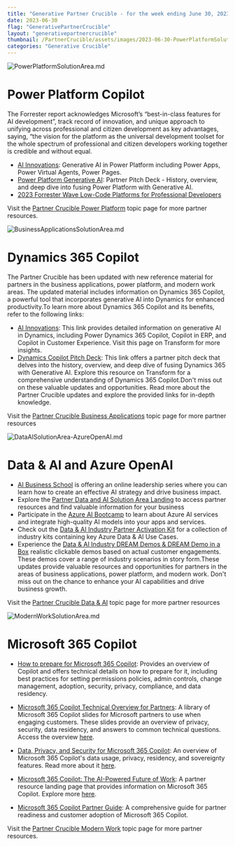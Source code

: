 ```yaml
---
title: "Generative Partner Crucible - for the week ending June 30, 2023"
date: 2023-06-30
flag: "GenerativePartnerCrucible"
layout: "generativepartnercrucible"
thumbnail: /PartnerCrucible/assets/images/2023-06-30-PowerPlatformSolutionArea.md-image.png
categories: "Generative Crucible"
---
```


![ PowerPlatformSolutionArea.md ]( /PartnerCrucible/assets/images/2023-06-30-PowerPlatformSolutionArea.md-image.png )

# Power Platform Copilot

The Forrester report acknowledges Microsoft’s “best-in-class features for AI development”, track record of innovation, and unique approach to unifying across professional and citizen development as key advantages, saying, “the vision for the platform as the universal development toolset for the whole spectrum of professional and citizen developers working together is credible and without equal.

- [AI Innovations](https://dynamicspartners.transform.microsoft.com/cloud-conversations?tab=tab-custom3): Generative AI in Power Platform including Power Apps, Power Virtual Agents, Power Pages.
-  [Power Platform Generative AI](https://dynamicspartners.transform.microsoft.com/download/protected?assetname=protectedassets%252FPower%2520Platform%2520generative%2520pitch%2520deck.pptx&download=1&protected=1&src=https%3A%252F%252Fdynamicspartners.transform.microsoft.com%252Fcloud-conversations): Partner Pitch Deck - History, overview, and deep dive into fusing Power Platform with Generative AI.
- [2023 Forrester Wave Low-Code Platforms for Professional Developers](https://dynamicspartners.transform.microsoft.com/download/protected?assetname=protectedassets%252FPower%2520Platform%2520generative%2520pitch%2520deck.pptx&download=1&protected=1&src=https%3A%252F%252Fdynamicspartners.transform.microsoft.com%252Fcloud-conversations)

Visit the [Partner Crucible Power Platform](https://lagimik.github.io/PartnerCrucible/PowerPlatformSolutionArea) topic page for more partner resources.

![ BusinessApplicationsSolutionArea.md ]( /PartnerCrucible/assets/images/2023-06-30-BusinessApplicationsSolutionArea.md-image.png )

# Dynamics 365 Copilot

The Partner Crucible has been updated with new reference material for partners in the business applications, power platform, and modern work areas. The updated material includes information on Dynamics 365 Copilot, a powerful tool that incorporates generative AI into Dynamics for enhanced productivity.To learn more about Dynamics 365 Copilot and its benefits, refer to the following links:
- [AI Innovations](https://dynamicspartners.transform.microsoft.com/cloud-conversations?tab=tab-custom3): This link provides detailed information on generative AI in Dynamics, including Power Dynamics 365 Copilot, Copilot in ERP, and Copilot in Customer Experience. Visit this page on Transform for more insights.
- [Dynamics Copilot Pitch Deck](https://dynamicspartners.transform.microsoft.com/download/protected?assetname=protectedassets%252FDynamics%2520365%2520Copilot%2520pitch%2520deck.pptx&download=1&protected=1&src=https%3A%252F%252Fdynamicspartners.transform.microsoft.com%252Fcloud-conversations): This link offers a partner pitch deck that delves into the history, overview, and deep dive of fusing Dynamics 365 with Generative AI. Explore this resource on Transform for a comprehensive understanding of Dynamics 365 Copilot.Don't miss out on these valuable updates and opportunities. Read more about the Partner Crucible updates and explore the provided links for in-depth knowledge.

Visit the [Partner Crucible Business Applications](https://lagimik.github.io/PartnerCrucible/BusinessApplicationsSolutionArea) topic page for more partner resources

![ DataAISolutionArea-AzureOpenAI.md ]( /PartnerCrucible/assets/images/2023-06-30-DataAISolutionArea-AzureOpenAI.md-image.png )

# Data & AI and Azure OpenAI

- [AI Business School](https://www.microsoft.com/en-us/ai/ai-business-school) is offering an online leadership series where you can learn how to create an effective AI strategy and drive business impact.
- Explore the [Partner Data and AI Solution Area Landing](https://partner.microsoft.com/en-us/explore/solution-areas#tab-2) to access partner resources and find valuable information for your business
- Participate in the [Azure AI Bootcamp](https://vshow.on24.com/vshow/Azure_Depth/registration/22504) to learn about Azure AI services and integrate high-quality AI models into your apps and services.
- Check out the [Data & AI Industry Partner Activation Kit](https://partner.microsoft.com/en-us/asset/collection/data-and-ai-industry-partner-activation-kit#/) for a collection of industry kits containing key Azure Data & AI Use Cases.
- Experience the [Data & AI Industry DREAM Demos & DREAM Demo in a Box](https://partner.microsoft.com/en-us/asset/collection/industry-dream-demos-and-dream-demo-in-a-box#/) realistic clickable demos based on actual customer engagements. These demos cover a range of industry scenarios in story form.These updates provide valuable resources and opportunities for partners in the areas of business applications, power platform, and modern work. Don't miss out on the chance to enhance your AI capabilities and drive business growth.

Visit the [Partner Crucible Data & AI](https://lagimik.github.io/PartnerCrucible/DataAISolutionArea) topic page for more partner resources

![ ModernWorkSolutionArea.md ]( /PartnerCrucible/assets/images/2023-06-30-ModernWorkSolutionArea.md-image.png )

# Microsoft 365 Copilot
- [How to prepare for Microsoft 365 Copilot](https://techcommunity.microsoft.com/t5/microsoft-365-copilot/how-to-prepare-for-microsoft-365-copilot/ba-p/3851566): Provides an overview of Copilot and offers technical details on how to prepare for it, including best practices for setting permissions policies, admin controls, change management, adoption, security, privacy, compliance, and data residency.

- [Microsoft 365 Copilot Technical Overview for Partners](https://transform.microsoft.com/modernwork/download?assetname=assets%252FMicrosoft%2520365%2520Copilot%2520Technical%2520Deck.pptx&download=1): A library of Microsoft 365 Copilot slides for Microsoft partners to use when engaging customers. These slides provide an overview of privacy, security, data residency, and answers to common technical questions. Access the overview [here](https://transform.microsoft.com/modernwork/download?assetname=assets%252FMicrosoft%2520365%2520Copilot%2520Technical%2520Deck.pptx&download=1).
- [Data, Privacy, and Security for Microsoft 365 Copilot](https://learn.microsoft.com/en-ca/DeployOffice/privacy/microsoft-365-copilot): An overview of Microsoft 365 Copilot's data usage, privacy, residency, and sovereignty features. Read more about it [here](https://learn.microsoft.com/en-ca/DeployOffice/privacy/microsoft-365-copilot).
- [Microsoft 365 Copilot: The AI-Powered Future of Work](https://aka.ms/M365CopilotPartner): A partner resource landing page that provides information on Microsoft 365 Copilot. Explore more [here](https://aka.ms/M365CopilotPartner).
- [Microsoft 365 Copilot Partner Guide](https://cloudpartners.transform.microsoft.com/download?assetname=assets%252FMicrosoft365-Copilot-Partner-Guide.pptx&download=1): A comprehensive guide for partner readiness and customer adoption of Microsoft 365 Copilot.

Visit the [Partner Crucible Modern Work](https://lagimik.github.io/PartnerCrucible/ModernWorkSolutionArea) topic page for more partner resources.



